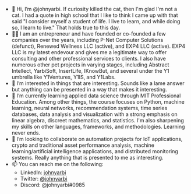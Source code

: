- 👋 Hi, I’m @johnyarbi.  If curiosity killed the cat, then I'm glad I'm not a cat.  I had a quote in high school that I like to think I came up with that said "I consider myself a student of life.  I live to learn, and while doing so, I learn to live."  That holds true to this day.
- 👨‍💼 I am an entrepreneur and have founded or co-founded a few companies over the years, including P-Net Computer Solutions (defunct), Renewed Wellness LLC (active), and EXP4 LLC (active).  EXP4 LLC is my latest endevour and gives me a legitimate way to offer consulting and other professional services to clients.  I also have numerous other pet projects in varying stages, including Abstract Intellect, YarbiSoft, InsertLife, IKnowBut, and several under the Y1 umbrella like Y1Ventures, Y1IS, and Y1Labs.
- 👀 I’m interested in things that are interesting.  Sounds like a lame answer but anything can be presented in a way that makes it interesting.
- 🌱 I’m currently learning applied data science through MIT Professional Education.  Among other things, the course focuses on Python, machine learning, neural networks, recommendation systems, time series databases, data analysis and visualization with a strong emphasis on linear algebra, discreet mathematics, and statistics.  I'm also sharpening my skills on other languages, frameworks, and methodologies.  Learning never ends.
- 💞️ I’m looking to collaborate on automation projects for IoT applications, crypto and traditional asset performance analysis, machine learning/artificial intelligence applications, and distributed monitoring systems.  Really anything that is presented to me as interesting.
- 📫 You can reach me on the following:
  - LinkedIn: [johnyarbi](https://linkedin.com/in/johnyarbi)
  - Twitter:  [@johnyarbi](https://twitter.com/johnyarbi)
  - Discord:  @johnyarbi#0985

<!---
johnyarbi/johnyarbi is a ✨ special ✨ repository because its `README.md` (this file) appears on your GitHub profile.
You can click the Preview link to take a look at your changes.
--->
